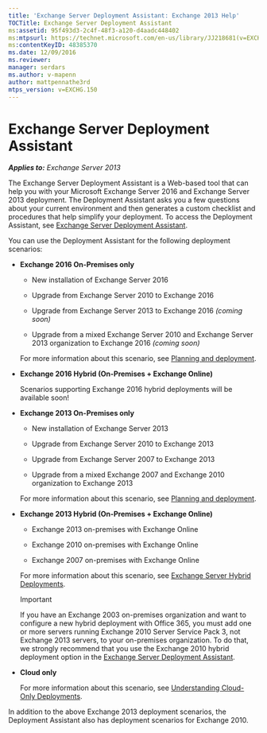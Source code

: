 ```yaml
---
title: 'Exchange Server Deployment Assistant: Exchange 2013 Help'
TOCTitle: Exchange Server Deployment Assistant
ms:assetid: 95f493d3-2c4f-48f3-a120-d4aadc448402
ms:mtpsurl: https://technet.microsoft.com/en-us/library/JJ218681(v=EXCHG.150)
ms:contentKeyID: 48385370
ms.date: 12/09/2016
ms.reviewer: 
manager: serdars
ms.author: v-mapenn
author: mattpennathe3rd
mtps_version: v=EXCHG.150
---
```


# Exchange Server Deployment Assistant

_**Applies to:** Exchange Server 2013_

The Exchange Server Deployment Assistant is a Web-based tool that can help you with your Microsoft Exchange Server 2016 and Exchange Server 2013 deployment. The Deployment Assistant asks you a few questions about your current environment and then generates a custom checklist and procedures that help simplify your deployment. To access the Deployment Assistant, see [Exchange Server Deployment Assistant](https://go.microsoft.com/fwlink/p/?linkid=277105).

You can use the Deployment Assistant for the following deployment scenarios:

  - **Exchange 2016 On-Premises only**

      - New installation of Exchange Server 2016

      - Upgrade from Exchange Server 2010 to Exchange 2016

      - Upgrade from Exchange Server 2013 to Exchange 2016 *(coming soon)*

      - Upgrade from a mixed Exchange Server 2010 and Exchange Server 2013 organization to Exchange 2016 *(coming soon)*

    For more information about this scenario, see [Planning and deployment](planning-and-deployment-for-exchange-2013-installation-instructions.md).

  - **Exchange 2016 Hybrid (On-Premises + Exchange Online)**

    Scenarios supporting Exchange 2016 hybrid deployments will be available soon\!

  - **Exchange 2013 On-Premises only**

      - New installation of Exchange Server 2013

      - Upgrade from Exchange Server 2010 to Exchange 2013

      - Upgrade from Exchange Server 2007 to Exchange 2013

      - Upgrade from a mixed Exchange 2007 and Exchange 2010 organization to Exchange 2013

    For more information about this scenario, see [Planning and deployment](planning-and-deployment-for-exchange-2013-installation-instructions.md).

  - **Exchange 2013 Hybrid (On-Premises + Exchange Online)**

      - Exchange 2013 on-premises with Exchange Online

      - Exchange 2010 on-premises with Exchange Online

      - Exchange 2007 on-premises with Exchange Online

    For more information about this scenario, see [Exchange Server Hybrid Deployments](https://technet.microsoft.com/en-us/library/jj200581\(v=exchg.150\)).

    > [!IMPORTANT]
    > If you have an Exchange 2003 on-premises organization and want to configure a new hybrid deployment with Office 365, you must add one or more servers running Exchange 2010 Server Service Pack 3, not Exchange 2013 servers, to your on-premises organization. To do that, we strongly recommend that you use the Exchange 2010 hybrid deployment option in the <A href="https://technet.microsoft.com/en-us/exdeploy2010">Exchange Server Deployment Assistant</A>.

  - **Cloud only**

    For more information about this scenario, see [Understanding Cloud-Only Deployments](https://technet.microsoft.com/en-us/library/jj938005\(v=exchg.150\)).

In addition to the above Exchange 2013 deployment scenarios, the Deployment Assistant also has deployment scenarios for Exchange 2010.

